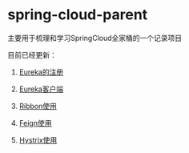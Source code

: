 # spring-cloud-parent

主要用于梳理和学习SpringCloud全家桶的一个记录项目

目前已经更新：

1. [Eureka的注册](https://github.com/ljchengx/spring-cloud-parent/tree/main/spring-cloud-eureka-server)

2. [Eureka客户端](https://github.com/ljchengx/spring-cloud-parent/tree/main/spring-cloud-eureka-client)

3. [Ribbon使用](https://github.com/ljchengx/spring-cloud-parent/tree/main/spring-cloud-eureka-ribbon)

4. [Feign使用](https://github.com/ljchengx/spring-cloud-parent/tree/main/spring-cloud-user-feign-consumer)

5. [Hystrix使用](https://github.com/ljchengx/spring-cloud-parent/tree/main/spring-cloud-user-hystrix-consumer)